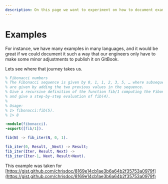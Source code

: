 ```yaml
---
description: On this page we want to experiment on how to document examples in general.
---
```


# Examples

For instance, we have many examples in many languages, and it would be great if we could document it such a way that our engineers only have to make some minor adjustments to publish it on GitBook.

Lets see where that journey takes us.

```erlang
% Fibonacci numbers
% The Fibonacci sequence is given by 0, 1, 1, 2, 3, 5, … where subsequent values 
% are given by adding the two previous values in the sequence.
% Give a recursive definition of the function fib/1 computing the Fibonacci numbers
% and give a step-by-step evaluation of fib(4).
%
% Usage:
% 1> fibonacci:fib(5).
% 1> 8

-module(fibonacci).
-export([fib/1]).

fib(N) -> fib_iter(N, 0, 1).

fib_iter(0, Result, _Next) -> Result;
fib_iter(Iter, Result, Next) ->
fib_iter(Iter-1, Next, Result+Next).
```

This example was taken for [https://gist.github.com/chrisdoc/8169e14cb1ae3b6a64b2f35753a0979f](https://gist.github.com/chrisdoc/8169e14cb1ae3b6a64b2f35753a0979f)
